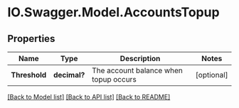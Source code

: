 # IO.Swagger.Model.AccountsTopup
## Properties

Name | Type | Description | Notes
------------ | ------------- | ------------- | -------------
**Threshold** | **decimal?** | The account balance when topup occurs | [optional] 

[[Back to Model list]](../README.md#documentation-for-models) [[Back to API list]](../README.md#documentation-for-api-endpoints) [[Back to README]](../README.md)

